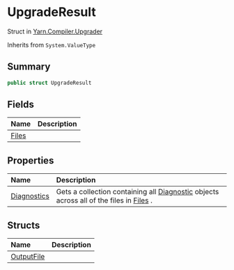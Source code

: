 # UpgradeResult

Struct in [Yarn.Compiler.Upgrader](/docs/api/csharp/yarn.compiler.upgrader.md)

Inherits from `System.ValueType`

## Summary



```csharp
public struct UpgradeResult
```

## Fields

|Name|Description|
|:---|:---|
|[Files](/docs/api/csharp/yarn.compiler.upgrader.upgraderesult.files.md)||

## Properties

|Name|Description|
|:---|:---|
|[Diagnostics](/docs/api/csharp/yarn.compiler.upgrader.upgraderesult.diagnostics.md)|Gets a collection containing all  <a href="yarn.compiler.diagnostic.md">Diagnostic</a>  objects across all of the files in  <a href="yarn.compiler.upgrader.upgraderesult.files.md">Files</a> .|

## Structs

|Name|Description|
|:---|:---|
|[OutputFile](/docs/api/csharp/yarn.compiler.upgrader.upgraderesult.outputfile.md)||

